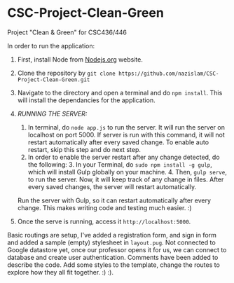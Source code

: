 # CSC-Project-Clean-Green
Project "Clean &amp; Green" for CSC436/446


In order to run the application:

1. First, install Node from [Nodejs.org](https://nodejs.org/en/) website.
2. Clone the repository by `git clone https://github.com/nazislam/CSC-Project-Clean-Green.git`
3. Navigate to the directory and open a terminal and do `npm install`. This will install the dependancies for the application.
4. *RUNNING THE SERVER:*
	1. In terminal, do `node app.js` to run the server. It will run the server on localhost on port 5000. If server is run with this command, it will not restart automatically after every saved change. To enable auto restart, skip this step and do next step.
	2. In order to enable the server restart after any change detected, do the following:
		3. In your Terminal, do `sudo npm install -g gulp`, which will install Gulp globally on your machine.
		4. Then, `gulp serve`, to run the server. Now, it will keep track of any change in files. After every saved changes, the server will restart automatically.

	Run the server with Gulp, so it can restart automatically after every change. This makes writing code and testing much easier. :)

5. Once the serve is running, access it `http://localhost:5000`.

Basic routings are setup, I've added a registration form, and sign in form and added a sample (empty) stylesheet in `layout.pug`. Not connected to Google datastore yet, once our professor opens it for us, we can connect to database and create user authentication. Comments have been added to describe the code. Add some styles to the template, change the routes to explore how they all fit together. :) :). 
